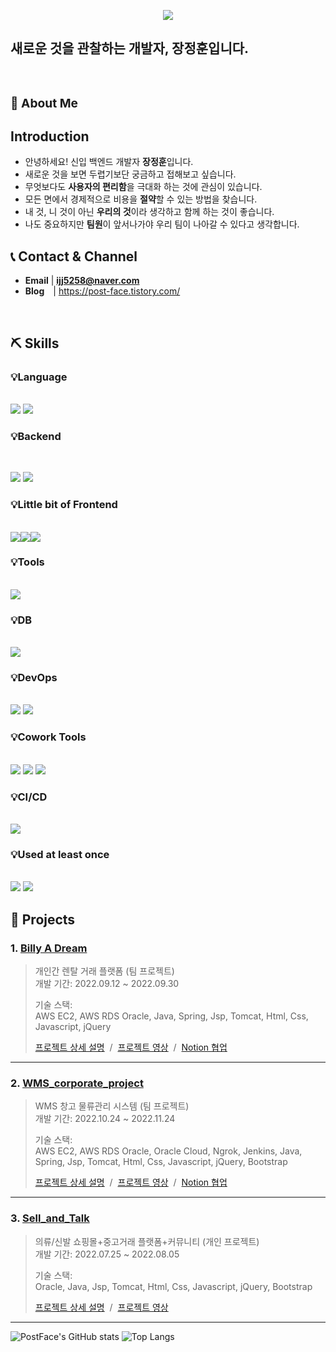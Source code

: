 
<p align="center">
   <img src="https://capsule-render.vercel.app/api?type=waving&color=timeGradient&height=300&section=header&text=Welcome%20To&fontSize=80&animation=twinkling&fontAlignY=38&desc=PostFace's%20GitHub%20Profile&descAlignY=51&descAlign=62" />
</p>

<h2> 새로운 것을 관찰하는 개발자, 장정훈입니다.</h2>
<br>

### **<h3>:raising_hand:  About Me </h3>** 


## Introduction 
  
 - 안녕하세요! 신입 백엔드 개발자 **장정훈**입니다. 
 - 새로운 것을 보면 두렵기보단 궁금하고 접해보고 싶습니다.
 - 무엇보다도 **사용자의 편리함**을 극대화 하는 것에 관심이 있습니다.
 - 모든 면에서 경제적으로 비용을 **절약**할 수 있는 방법을 찾습니다.
 - 내 것, 니 것이 아닌 **우리의 것**이라 생각하고 함께 하는 것이 좋습니다.
 - 나도 중요하지만 **팀원**이 앞서나가야 우리 팀이 나아갈 수 있다고 생각합니다.

## :telephone_receiver: Contact & Channel
  
- **Email** | **ijj5258@naver.com**
- **Blog** |  https://post-face.tistory.com/
<br>

## :pick: Skills ##

### 💡Language 
<br>
    <img src="https://img.shields.io/badge/JAVA-007396?style=for-the-badge&logo=java&logoColor=white"> 
    <img src="https://img.shields.io/badge/Python-3776AB?style=for-the-badge&logo=Python&logoColor=white">
    
### 💡Backend 
<br>
<p display="inline-block">
    <img src="https://img.shields.io/badge/Spring-6DB33F?style=for-the-badge&logo=Spring&logoColor=white">
    <img src="https://img.shields.io/badge/SpringBoot-6DB33F?style=for-the-badge&logo=SpringBoot&logoColor=white">
</p>

### 💡Little bit of Frontend
<br>
  <img src="https://img.shields.io/badge/javascript-F7DF1E?style=for-the-badge&logo=javascript&logoColor=black"><img src="https://img.shields.io/badge/css-1572B6?style=for-the-badge&logo=css3&logoColor=white" ><img src="https://img.shields.io/badge/html-E34F26?style=for-the-badge&logo=html5&logoColor=white" >
  
### 💡Tools
<br>
    <img src="https://img.shields.io/badge/Eclipse-FE7A16?style=for-the-badge&logo=IntelliJ IDEA&logoColor=white"> 
    
### 💡DB 
<br>
    <img src="https://img.shields.io/badge/mysql-4479A1?style=for-the-badge&logo=mysql&logoColor=white">
    
### 💡DevOps 
<br>
    <img src="https://img.shields.io/badge/AWS-232F3E?style=for-the-badge&logo=Amazon AWS&logoColor=white">
    <img src="https://img.shields.io/badge/Docker-2496ED?style=for-the-badge&logo=docker&logoColor=white">
    
### 💡Cowork Tools 
<br>
    <img src="https://img.shields.io/badge/Github-000000?style=for-the-badge&logo=github&logoColor=white">
    <img src="https://img.shields.io/badge/Notion-000000?style=for-the-badge&logo=notion&logoColor=white">
    <img src="https://img.shields.io/badge/Slack-4A154B?style=for-the-badge&logo=slack&logoColor=white">
    
### 💡CI/CD 
<br>
    <img src="https://img.shields.io/badge/Jenkins-D24939?style=for-the-badge&logo=jenkins&logoColor=white">
    
### 💡Used at least once
<br>
  <img src="https://img.shields.io/badge/Linux-FCC624?style=for-the-badge&logo=Linux&logoColor=white">
  <img src="https://img.shields.io/badge/JSP-007396?style=for-the-badge&logo=jsp&logoColor=white">


<br>


## :pushpin: Projects

### 1. [Billy A Dream](https://github.com/PostFace/Billy-A-Dream)
>개인간 렌탈 거래 플랫폼  (팀 프로젝트)  
>개발 기간: 2022.09.12 ~ 2022.09.30  
>  
>기술 스택:  
>AWS EC2, AWS RDS Oracle, Java, Spring, Jsp, Tomcat, Html, Css, Javascript, jQuery
>  
>[프로젝트 상세 설명](https://github.com/PostFace/Billy-A-Dream.git) &nbsp;/&nbsp;
>[프로젝트 영상](https://youtu.be/JL0fxZF3Tb0) &nbsp;/&nbsp;
>[Notion 협업](https://diagnostic-raven-02c.notion.site/2e50d5da245f49dfa59e756097219ff6?v=36f05fd3737348478d4ffc22c58814e9) 
---

### 2. [WMS_corporate_project](https://github.com/PostFace/WMS_corporate_project)
>WMS 창고 물류관리 시스템  (팀 프로젝트)  
>개발 기간: 2022.10.24 ~ 2022.11.24
>  
>기술 스택:  
>AWS EC2, AWS RDS Oracle, Oracle Cloud, Ngrok, Jenkins, Java, Spring, Jsp, Tomcat, Html, Css, Javascript, jQuery, Bootstrap
>  
>[프로젝트 상세 설명](https://github.com/PostFace/WMS_Project.git) &nbsp;/&nbsp;
>[프로젝트 영상](https://www.youtube.com/watch?v=gVzC5DC1zgE&t=420s) &nbsp;/&nbsp;
>[Notion 협업](https://diagnostic-raven-02c.notion.site/1-e754e62847224d21805c4a1de271887b) 


---

### 3. [Sell_and_Talk](https://github.com/PostFace/Sell_and_Talk)
>의류/신발 쇼핑몰+중고거래 플랫폼+커뮤니티 (개인 프로젝트)  
>개발 기간: 2022.07.25 ~ 2022.08.05  
>  
>기술 스택:  
>Oracle, Java, Jsp, Tomcat, Html, Css, Javascript, jQuery, Bootstrap
>  
>[프로젝트 상세 설명](https://github.com/PostFace/Sell_and_Talk.git) &nbsp;/&nbsp;
>[프로젝트 영상](https://youtu.be/uR3UEj_go7s) 

---
 
![PostFace's GitHub stats](https://github-readme-stats-sigma-five.vercel.app/api?username=PostFace&show_icons=true&theme=tokyonight)
![Top Langs](https://github-readme-stats-sigma-five.vercel.app/api/top-langs/?username=PostFace&layout=compact&theme=tokyonight)

